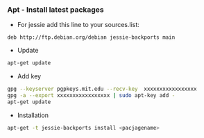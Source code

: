 ### Apt - Install latest packages

* For jessie add this line to your sources.list:

```
deb http://ftp.debian.org/debian jessie-backports main
```

* Update

```bash
apt-get update
```

* Add key

```bash
gpg --keyserver pgpkeys.mit.edu --recv-key  xxxxxxxxxxxxxxxxx
gpg -a --export xxxxxxxxxxxxxxxxx | sudo apt-key add -
apt-get update
```

* Installation

```bash
apt-get -t jessie-backports install <pacjagename>
```
